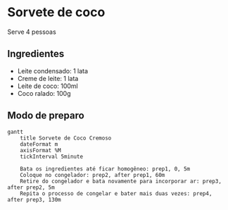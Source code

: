 # Sorvete de coco

Serve 4 pessoas

## Ingredientes

- Leite condensado: 1 lata
- Creme de leite: 1 lata
- Leite de coco: 100ml
- Coco ralado: 100g

## Modo de preparo

```mermaid
gantt
    title Sorvete de Coco Cremoso
    dateFormat m
    axisFormat %M
    tickInterval 5minute

    Bata os ingredientes até ficar homogêneo: prep1, 0, 5m
    Coloque no congelador: prep2, after prep1, 60m
    Retire do congelador e bata novamente para incorporar ar: prep3, after prep2, 5m
    Repita o processo de congelar e bater mais duas vezes: prep4, after prep3, 130m
```